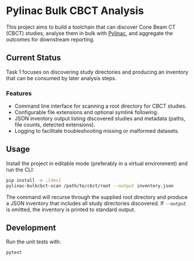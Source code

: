# Pylinac Bulk CBCT Analysis

This project aims to build a toolchain that can discover Cone Beam CT (CBCT) studies, analyse them in bulk with [Pylinac](https://pylinac.readthedocs.io/), and aggregate the outcomes for downstream reporting.

## Current Status

Task 1 focuses on discovering study directories and producing an inventory that can be consumed by later analysis steps.

### Features

- Command line interface for scanning a root directory for CBCT studies.
- Configurable file extensions and optional symlink following.
- JSON inventory output listing discovered studies and metadata (paths, file counts, detected extensions).
- Logging to facilitate troubleshooting missing or malformed datasets.

## Usage

Install the project in editable mode (preferably in a virtual environment) and run the CLI:

```bash
pip install -e .[dev]
pylinac-bulkcbct-scan /path/to/cbct/root --output inventory.json
```

The command will recurse through the supplied root directory and produce a JSON inventory that includes all study directories discovered. If `--output` is omitted, the inventory is printed to standard output.

## Development

Run the unit tests with:

```bash
pytest
```
